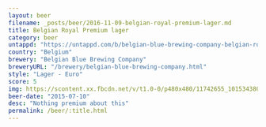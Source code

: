 ```yaml
---
layout: beer
filename: _posts/beer/2016-11-09-belgian-royal-premium-lager.md
title: Belgian Royal Premium lager
category: beer
untappd: "https://untappd.com/b/belgian-blue-brewing-company-belgian-royal/643640"
country: "Belgium"
brewery: "Belgian Blue Brewing Company"
breweryURL: "/brewery/belgian-blue-brewing-company.html"
style: "Lager - Euro"
score: 5
img: https://scontent.xx.fbcdn.net/v/t1.0-0/p480x480/11742655_10153438036023745_7783155327321003667_n.jpg?_nc_cat=105&_nc_ht=scontent.xx&oh=46e5b28ffcda61af99a2c8b34798d753&oe=5D759F04
beer-date: "2015-07-10"
desc: "Nothing premium about this"
permalink: /beer/:title.html
---
```

